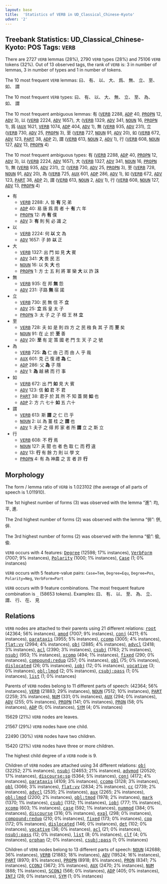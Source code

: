 ```yaml
---
layout: base
title:  'Statistics of VERB in UD_Classical_Chinese-Kyoto'
udver: '2'
---
```


## Treebank Statistics: UD_Classical_Chinese-Kyoto: POS Tags: `VERB`

There are 2727 `VERB` lemmas (28%), 2790 `VERB` types (28%) and 75106 `VERB` tokens (32%).
Out of 13 observed tags, the rank of `VERB` is: 3 in number of lemmas, 3 in number of types and 1 in number of tokens.

The 10 most frequent `VERB` lemmas: 曰、 有、 以、 大、 爲、 無、 立、 至、 如、 謂

The 10 most frequent `VERB` types:  曰、 有、 以、 大、 無、 立、 至、 為、 如、 謂

The 10 most frequent ambiguous lemmas: 有 (<tt><a href="lzh_kyoto-pos-VERB.html">VERB</a></tt> 2288, <tt><a href="lzh_kyoto-pos-ADP.html">ADP</a></tt> 40, <tt><a href="lzh_kyoto-pos-PROPN.html">PROPN</a></tt> 12, <tt><a href="lzh_kyoto-pos-ADV.html">ADV</a></tt> 3), 以 (<tt><a href="lzh_kyoto-pos-VERB.html">VERB</a></tt> 2224, <tt><a href="lzh_kyoto-pos-ADV.html">ADV</a></tt> 1657), 大 (<tt><a href="lzh_kyoto-pos-VERB.html">VERB</a></tt> 1329, <tt><a href="lzh_kyoto-pos-ADV.html">ADV</a></tt> 341, <tt><a href="lzh_kyoto-pos-NOUN.html">NOUN</a></tt> 16, <tt><a href="lzh_kyoto-pos-PROPN.html">PROPN</a></tt> 1), 爲 (<tt><a href="lzh_kyoto-pos-AUX.html">AUX</a></tt> 1621, <tt><a href="lzh_kyoto-pos-VERB.html">VERB</a></tt> 1074, <tt><a href="lzh_kyoto-pos-ADP.html">ADP</a></tt> 404, <tt><a href="lzh_kyoto-pos-ADV.html">ADV</a></tt> 1), 無 (<tt><a href="lzh_kyoto-pos-VERB.html">VERB</a></tt> 935, <tt><a href="lzh_kyoto-pos-ADV.html">ADV</a></tt> 231), 立 (<tt><a href="lzh_kyoto-pos-VERB.html">VERB</a></tt> 730, <tt><a href="lzh_kyoto-pos-ADV.html">ADV</a></tt> 25, <tt><a href="lzh_kyoto-pos-PROPN.html">PROPN</a></tt> 3), 至 (<tt><a href="lzh_kyoto-pos-VERB.html">VERB</a></tt> 727, <tt><a href="lzh_kyoto-pos-NOUN.html">NOUN</a></tt> 91, <tt><a href="lzh_kyoto-pos-ADV.html">ADV</a></tt> 20), 如 (<tt><a href="lzh_kyoto-pos-VERB.html">VERB</a></tt> 672, <tt><a href="lzh_kyoto-pos-ADV.html">ADV</a></tt> 123, <tt><a href="lzh_kyoto-pos-PART.html">PART</a></tt> 38, <tt><a href="lzh_kyoto-pos-ADP.html">ADP</a></tt> 2), 謂 (<tt><a href="lzh_kyoto-pos-VERB.html">VERB</a></tt> 613, <tt><a href="lzh_kyoto-pos-NOUN.html">NOUN</a></tt> 2, <tt><a href="lzh_kyoto-pos-ADV.html">ADV</a></tt> 1), 行 (<tt><a href="lzh_kyoto-pos-VERB.html">VERB</a></tt> 608, <tt><a href="lzh_kyoto-pos-NOUN.html">NOUN</a></tt> 127, <tt><a href="lzh_kyoto-pos-ADV.html">ADV</a></tt> 13, <tt><a href="lzh_kyoto-pos-PROPN.html">PROPN</a></tt> 4)

The 10 most frequent ambiguous types:  有 (<tt><a href="lzh_kyoto-pos-VERB.html">VERB</a></tt> 2288, <tt><a href="lzh_kyoto-pos-ADP.html">ADP</a></tt> 40, <tt><a href="lzh_kyoto-pos-PROPN.html">PROPN</a></tt> 12, <tt><a href="lzh_kyoto-pos-ADV.html">ADV</a></tt> 3), 以 (<tt><a href="lzh_kyoto-pos-VERB.html">VERB</a></tt> 2224, <tt><a href="lzh_kyoto-pos-ADV.html">ADV</a></tt> 1657), 大 (<tt><a href="lzh_kyoto-pos-VERB.html">VERB</a></tt> 1327, <tt><a href="lzh_kyoto-pos-ADV.html">ADV</a></tt> 341, <tt><a href="lzh_kyoto-pos-NOUN.html">NOUN</a></tt> 16, <tt><a href="lzh_kyoto-pos-PROPN.html">PROPN</a></tt> 1), 無 (<tt><a href="lzh_kyoto-pos-VERB.html">VERB</a></tt> 935, <tt><a href="lzh_kyoto-pos-ADV.html">ADV</a></tt> 231), 立 (<tt><a href="lzh_kyoto-pos-VERB.html">VERB</a></tt> 730, <tt><a href="lzh_kyoto-pos-ADV.html">ADV</a></tt> 25, <tt><a href="lzh_kyoto-pos-PROPN.html">PROPN</a></tt> 3), 至 (<tt><a href="lzh_kyoto-pos-VERB.html">VERB</a></tt> 728, <tt><a href="lzh_kyoto-pos-NOUN.html">NOUN</a></tt> 91, <tt><a href="lzh_kyoto-pos-ADV.html">ADV</a></tt> 20), 為 (<tt><a href="lzh_kyoto-pos-VERB.html">VERB</a></tt> 725, <tt><a href="lzh_kyoto-pos-AUX.html">AUX</a></tt> 601, <tt><a href="lzh_kyoto-pos-ADP.html">ADP</a></tt> 286, <tt><a href="lzh_kyoto-pos-ADV.html">ADV</a></tt> 1), 如 (<tt><a href="lzh_kyoto-pos-VERB.html">VERB</a></tt> 672, <tt><a href="lzh_kyoto-pos-ADV.html">ADV</a></tt> 123, <tt><a href="lzh_kyoto-pos-PART.html">PART</a></tt> 38, <tt><a href="lzh_kyoto-pos-ADP.html">ADP</a></tt> 2), 謂 (<tt><a href="lzh_kyoto-pos-VERB.html">VERB</a></tt> 613, <tt><a href="lzh_kyoto-pos-NOUN.html">NOUN</a></tt> 2, <tt><a href="lzh_kyoto-pos-ADV.html">ADV</a></tt> 1), 行 (<tt><a href="lzh_kyoto-pos-VERB.html">VERB</a></tt> 608, <tt><a href="lzh_kyoto-pos-NOUN.html">NOUN</a></tt> 127, <tt><a href="lzh_kyoto-pos-ADV.html">ADV</a></tt> 13, <tt><a href="lzh_kyoto-pos-PROPN.html">PROPN</a></tt> 4)


* 有
  * <tt><a href="lzh_kyoto-pos-VERB.html">VERB</a></tt> 2288: 人 皆 <b>有</b> 兄 弟
  * <tt><a href="lzh_kyoto-pos-ADP.html">ADP</a></tt> 40: 易 唐 爲 周 者 十 <b>有</b> 六 年
  * <tt><a href="lzh_kyoto-pos-PROPN.html">PROPN</a></tt> 12: 冉 <b>有</b> 僕
  * <tt><a href="lzh_kyoto-pos-ADV.html">ADV</a></tt> 3: <b>有</b> 則 髡 必 識 之
* 以
  * <tt><a href="lzh_kyoto-pos-VERB.html">VERB</a></tt> 2224: 何 <b>以</b> 文 為
  * <tt><a href="lzh_kyoto-pos-ADV.html">ADV</a></tt> 1657: 子 帥 <b>以</b> 正
* 大
  * <tt><a href="lzh_kyoto-pos-VERB.html">VERB</a></tt> 1327: 出 門 如 見 <b>大</b> 賓
  * <tt><a href="lzh_kyoto-pos-ADV.html">ADV</a></tt> 341: <b>大</b> 畏 民 志
  * <tt><a href="lzh_kyoto-pos-NOUN.html">NOUN</a></tt> 16: 以 失 <b>大</b> 也
  * <tt><a href="lzh_kyoto-pos-PROPN.html">PROPN</a></tt> 1: 方 士 五 利 將 軍 欒 <b>大</b> 以 詐 誅
* 無
  * <tt><a href="lzh_kyoto-pos-VERB.html">VERB</a></tt> 935: 在 邦 <b>無</b> 怨
  * <tt><a href="lzh_kyoto-pos-ADV.html">ADV</a></tt> 231: 子路 <b>無</b> 宿 諾
* 立
  * <tt><a href="lzh_kyoto-pos-VERB.html">VERB</a></tt> 730: 民 無 信 不 <b>立</b>
  * <tt><a href="lzh_kyoto-pos-ADV.html">ADV</a></tt> 25: <b>立</b> 爲 皇 太 子
  * <tt><a href="lzh_kyoto-pos-PROPN.html">PROPN</a></tt> 3: 太 子 之 子 桓 王 林 <b>立</b>
* 至
  * <tt><a href="lzh_kyoto-pos-VERB.html">VERB</a></tt> 728: 夫 如 是 則 四 方 之 民 襁 負 其 子 而 <b>至</b> 矣
  * <tt><a href="lzh_kyoto-pos-NOUN.html">NOUN</a></tt> 91: 在 止 於 <b>至</b> 善
  * <tt><a href="lzh_kyoto-pos-ADV.html">ADV</a></tt> 20: <b>至</b> 有 定 策 國 老 門 生 天 子 之 號
* 為
  * <tt><a href="lzh_kyoto-pos-VERB.html">VERB</a></tt> 725: <b>為</b> 仁 由 己 而 由 人 乎 哉
  * <tt><a href="lzh_kyoto-pos-AUX.html">AUX</a></tt> 601: 克 己 復 禮 <b>為</b> 仁
  * <tt><a href="lzh_kyoto-pos-ADP.html">ADP</a></tt> 286: 父 <b>為</b> 子 隱
  * <tt><a href="lzh_kyoto-pos-ADV.html">ADV</a></tt> 1: <b>為</b> 越 紼 而 行 事
* 如
  * <tt><a href="lzh_kyoto-pos-VERB.html">VERB</a></tt> 672: 出 門 <b>如</b> 見 大 賓
  * <tt><a href="lzh_kyoto-pos-ADV.html">ADV</a></tt> 123: 信 <b>如</b> 君 不 君
  * <tt><a href="lzh_kyoto-pos-PART.html">PART</a></tt> 38: 君子 於 其 所 不 知 蓋 闕 <b>如</b> 也
  * <tt><a href="lzh_kyoto-pos-ADP.html">ADP</a></tt> 2: 方 六 七十 <b>如</b> 五 六十
* 謂
  * <tt><a href="lzh_kyoto-pos-VERB.html">VERB</a></tt> 613: 斯 <b>謂</b> 之 仁 已 乎
  * <tt><a href="lzh_kyoto-pos-NOUN.html">NOUN</a></tt> 2: 以 為 薑 桂 之 <b>謂</b> 也
  * <tt><a href="lzh_kyoto-pos-ADV.html">ADV</a></tt> 1: 夫子 之 得 邦 家 者 所 <b>謂</b> 立 之 斯 立
* 行
  * <tt><a href="lzh_kyoto-pos-VERB.html">VERB</a></tt> 608: 不 <b>行</b> 焉
  * <tt><a href="lzh_kyoto-pos-NOUN.html">NOUN</a></tt> 127: 夫 聞 也 者 色 取 仁 而 <b>行</b> 違
  * <tt><a href="lzh_kyoto-pos-ADV.html">ADV</a></tt> 13: <b>行</b> 有 餘 力 則 以 學 文
  * <tt><a href="lzh_kyoto-pos-PROPN.html">PROPN</a></tt> 4: 有 為 神農 之 言 者 許 <b>行</b>

## Morphology

The form / lemma ratio of `VERB` is 1.023102 (the average of all parts of speech is 1.011910).

The 1st highest number of forms (3) was observed with the lemma “進”: 均, 平, 進.

The 2nd highest number of forms (2) was observed with the lemma “倂”: 併, 倂.

The 3rd highest number of forms (2) was observed with the lemma “偷”: 偷, 偸.

`VERB` occurs with 4 features: <tt><a href="lzh_kyoto-feat-Degree.html">Degree</a></tt> (12598; 17% instances), <tt><a href="lzh_kyoto-feat-VerbForm.html">VerbForm</a></tt> (7007; 9% instances), <tt><a href="lzh_kyoto-feat-Polarity.html">Polarity</a></tt> (1000; 1% instances), <tt><a href="lzh_kyoto-feat-Case.html">Case</a></tt> (1; 0% instances)

`VERB` occurs with 5 feature-value pairs: `Case=Tem`, `Degree=Equ`, `Degree=Pos`, `Polarity=Neg`, `VerbForm=Part`

`VERB` occurs with 9 feature combinations.
The most frequent feature combination is `_` (58653 tokens).
Examples: 曰、 有、 以、 至、 為、 立、 謂、 行、 在、 見


## Relations

`VERB` nodes are attached to their parents using 21 different relations: <tt><a href="lzh_kyoto-dep-root.html">root</a></tt> (42364; 56% instances), <tt><a href="lzh_kyoto-dep-amod.html">amod</a></tt> (7007; 9% instances), <tt><a href="lzh_kyoto-dep-conj.html">conj</a></tt> (4211; 6% instances), <tt><a href="lzh_kyoto-dep-parataxis.html">parataxis</a></tt> (3955; 5% instances), <tt><a href="lzh_kyoto-dep-ccomp.html">ccomp</a></tt> (3005; 4% instances), <tt><a href="lzh_kyoto-dep-flat-vv.html">flat:vv</a></tt> (2994; 4% instances), <tt><a href="lzh_kyoto-dep-obj.html">obj</a></tt> (2885; 4% instances), <tt><a href="lzh_kyoto-dep-advcl.html">advcl</a></tt> (2418; 3% instances), <tt><a href="lzh_kyoto-dep-acl.html">acl</a></tt> (2390; 3% instances), <tt><a href="lzh_kyoto-dep-csubj.html">csubj</a></tt> (1763; 2% instances), <tt><a href="lzh_kyoto-dep-nsubj.html">nsubj</a></tt> (953; 1% instances), <tt><a href="lzh_kyoto-dep-xcomp.html">xcomp</a></tt> (494; 1% instances), <tt><a href="lzh_kyoto-dep-fixed.html">fixed</a></tt> (290; 0% instances), <tt><a href="lzh_kyoto-dep-compound-redup.html">compound:redup</a></tt> (257; 0% instances), <tt><a href="lzh_kyoto-dep-obl.html">obl</a></tt> (75; 0% instances), <tt><a href="lzh_kyoto-dep-dislocated.html">dislocated</a></tt> (26; 0% instances), <tt><a href="lzh_kyoto-dep-iobj.html">iobj</a></tt> (12; 0% instances), <tt><a href="lzh_kyoto-dep-vocative.html">vocative</a></tt> (3; 0% instances), <tt><a href="lzh_kyoto-dep-obl-lmod.html">obl:lmod</a></tt> (2; 0% instances), <tt><a href="lzh_kyoto-dep-csubj-pass.html">csubj:pass</a></tt> (1; 0% instances), <tt><a href="lzh_kyoto-dep-list.html">list</a></tt> (1; 0% instances)

Parents of `VERB` nodes belong to 11 different parts of speech:  (42364; 56% instances), <tt><a href="lzh_kyoto-pos-VERB.html">VERB</a></tt> (21883; 29% instances), <tt><a href="lzh_kyoto-pos-NOUN.html">NOUN</a></tt> (7512; 10% instances), <tt><a href="lzh_kyoto-pos-PART.html">PART</a></tt> (2259; 3% instances), <tt><a href="lzh_kyoto-pos-NUM.html">NUM</a></tt> (331; 0% instances), <tt><a href="lzh_kyoto-pos-AUX.html">AUX</a></tt> (294; 0% instances), <tt><a href="lzh_kyoto-pos-ADV.html">ADV</a></tt> (255; 0% instances), <tt><a href="lzh_kyoto-pos-PROPN.html">PROPN</a></tt> (141; 0% instances), <tt><a href="lzh_kyoto-pos-PRON.html">PRON</a></tt> (58; 0% instances), <tt><a href="lzh_kyoto-pos-ADP.html">ADP</a></tt> (5; 0% instances), <tt><a href="lzh_kyoto-pos-SYM.html">SYM</a></tt> (4; 0% instances)

15629 (21%) `VERB` nodes are leaves.

21567 (29%) `VERB` nodes have one child.

22490 (30%) `VERB` nodes have two children.

15420 (21%) `VERB` nodes have three or more children.

The highest child degree of a `VERB` node is 9.

Children of `VERB` nodes are attached using 34 different relations: <tt><a href="lzh_kyoto-dep-obj.html">obj</a></tt> (32252; 27% instances), <tt><a href="lzh_kyoto-dep-nsubj.html">nsubj</a></tt> (24653; 21% instances), <tt><a href="lzh_kyoto-dep-advmod.html">advmod</a></tt> (20520; 17% instances), <tt><a href="lzh_kyoto-dep-discourse-sp.html">discourse:sp</a></tt> (5364; 5% instances), <tt><a href="lzh_kyoto-dep-conj.html">conj</a></tt> (4172; 4% instances), <tt><a href="lzh_kyoto-dep-parataxis.html">parataxis</a></tt> (4109; 3% instances), <tt><a href="lzh_kyoto-dep-ccomp.html">ccomp</a></tt> (3128; 3% instances), <tt><a href="lzh_kyoto-dep-obl.html">obl</a></tt> (3066; 3% instances), <tt><a href="lzh_kyoto-dep-flat-vv.html">flat:vv</a></tt> (2834; 2% instances), <tt><a href="lzh_kyoto-dep-cc.html">cc</a></tt> (2739; 2% instances), <tt><a href="lzh_kyoto-dep-advcl.html">advcl</a></tt> (2535; 2% instances), <tt><a href="lzh_kyoto-dep-aux.html">aux</a></tt> (2265; 2% instances), <tt><a href="lzh_kyoto-dep-obl-lmod.html">obl:lmod</a></tt> (2200; 2% instances), <tt><a href="lzh_kyoto-dep-obl-tmod.html">obl:tmod</a></tt> (1978; 2% instances), <tt><a href="lzh_kyoto-dep-mark.html">mark</a></tt> (1370; 1% instances), <tt><a href="lzh_kyoto-dep-csubj.html">csubj</a></tt> (1312; 1% instances), <tt><a href="lzh_kyoto-dep-iobj.html">iobj</a></tt> (777; 1% instances), <tt><a href="lzh_kyoto-dep-xcomp.html">xcomp</a></tt> (603; 1% instances), <tt><a href="lzh_kyoto-dep-case.html">case</a></tt> (592; 1% instances), <tt><a href="lzh_kyoto-dep-nummod.html">nummod</a></tt> (384; 0% instances), <tt><a href="lzh_kyoto-dep-discourse.html">discourse</a></tt> (316; 0% instances), <tt><a href="lzh_kyoto-dep-expl.html">expl</a></tt> (298; 0% instances), <tt><a href="lzh_kyoto-dep-compound-redup.html">compound:redup</a></tt> (210; 0% instances), <tt><a href="lzh_kyoto-dep-fixed.html">fixed</a></tt> (173; 0% instances), <tt><a href="lzh_kyoto-dep-cop.html">cop</a></tt> (172; 0% instances), <tt><a href="lzh_kyoto-dep-dislocated.html">dislocated</a></tt> (146; 0% instances), <tt><a href="lzh_kyoto-dep-det.html">det</a></tt> (102; 0% instances), <tt><a href="lzh_kyoto-dep-vocative.html">vocative</a></tt> (36; 0% instances), <tt><a href="lzh_kyoto-dep-acl.html">acl</a></tt> (21; 0% instances), <tt><a href="lzh_kyoto-dep-nsubj-pass.html">nsubj:pass</a></tt> (12; 0% instances), <tt><a href="lzh_kyoto-dep-list.html">list</a></tt> (8; 0% instances), <tt><a href="lzh_kyoto-dep-clf.html">clf</a></tt> (4; 0% instances), <tt><a href="lzh_kyoto-dep-orphan.html">orphan</a></tt> (2; 0% instances), <tt><a href="lzh_kyoto-dep-csubj-pass.html">csubj:pass</a></tt> (1; 0% instances)

Children of `VERB` nodes belong to 13 different parts of speech: <tt><a href="lzh_kyoto-pos-NOUN.html">NOUN</a></tt> (42688; 36% instances), <tt><a href="lzh_kyoto-pos-VERB.html">VERB</a></tt> (21883; 18% instances), <tt><a href="lzh_kyoto-pos-ADV.html">ADV</a></tt> (19524; 16% instances), <tt><a href="lzh_kyoto-pos-PART.html">PART</a></tt> (8970; 8% instances), <tt><a href="lzh_kyoto-pos-PROPN.html">PROPN</a></tt> (8918; 8% instances), <tt><a href="lzh_kyoto-pos-PRON.html">PRON</a></tt> (8341; 7% instances), <tt><a href="lzh_kyoto-pos-CCONJ.html">CCONJ</a></tt> (3672; 3% instances), <tt><a href="lzh_kyoto-pos-AUX.html">AUX</a></tt> (2470; 2% instances), <tt><a href="lzh_kyoto-pos-NUM.html">NUM</a></tt> (888; 1% instances), <tt><a href="lzh_kyoto-pos-SCONJ.html">SCONJ</a></tt> (566; 0% instances), <tt><a href="lzh_kyoto-pos-ADP.html">ADP</a></tt> (405; 0% instances), <tt><a href="lzh_kyoto-pos-INTJ.html">INTJ</a></tt> (28; 0% instances), <tt><a href="lzh_kyoto-pos-SYM.html">SYM</a></tt> (1; 0% instances)

